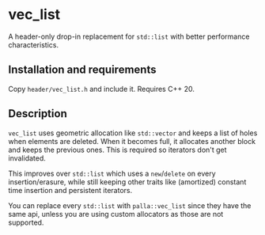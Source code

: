 # vec_list

A header-only drop-in replacement for `std::list` with better performance characteristics.

## Installation and requirements

Copy `header/vec_list.h` and include it. Requires C++ 20. 

## Description

`vec_list` uses geometric allocation like `std::vector` and keeps a list of holes when elements are deleted. When it becomes full, it allocates another block and keeps the previous ones. This is required so iterators don't get invalidated.

This improves over `std::list` which uses a `new`/`delete` on every insertion/erasure, while still keeping other traits like (amortized) constant time insertion and persistent iterators.

You can replace every `std::list` with `palla::vec_list` since they have the same api, unless you are using custom allocators as those are not supported.
